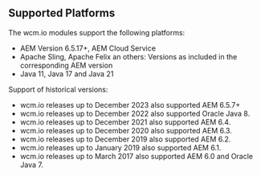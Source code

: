 ## Supported Platforms

The wcm.io modules support the following platforms:

* AEM Version 6.5.17+, AEM Cloud Service
* Apache Sling, Apache Felix an others: Versions as included in the corresponding AEM version
* Java 11, Java 17 and Java 21

Support of historical versions:

* wcm.io releases up to December 2023 also supported AEM 6.5.7+
* wcm.io releases up to December 2022 also supported Oracle Java 8.
* wcm.io releases up to December 2021 also supported AEM 6.4.
* wcm.io releases up to December 2020 also supported AEM 6.3.
* wcm.io releases up to December 2019 also supported AEM 6.2.
* wcm.io releases up to January 2019 also supported AEM 6.1.
* wcm.io releases up to March 2017 also supported AEM 6.0 and Oracle Java 7.
